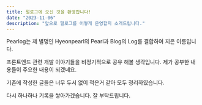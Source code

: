 ```yaml
---
title: 펄로그에 오신 것을 환영합니다!
date: "2023-11-06"
description: "앞으로 펄로그를 어떻게 운영할지 소개드립니다."
---
```


Pearlog는 제 별명인 Hyeonpearl의 Pearl과 Blog의 Log를 결합하여 지은 이름입니다.

프론트엔드 관련 개발 이야기들을 비정기적으로 공유 해볼 생각입니다. 제가 공부한 내용들이 주요한 내용이 되겠네요.

기존에 작성한 글들은 너무 두서 없이 적은거 같아 모두 정리하였습니다.

다시 하나하나 기록을 쌓아가겠습니다. 잘 부탁드립니다.
